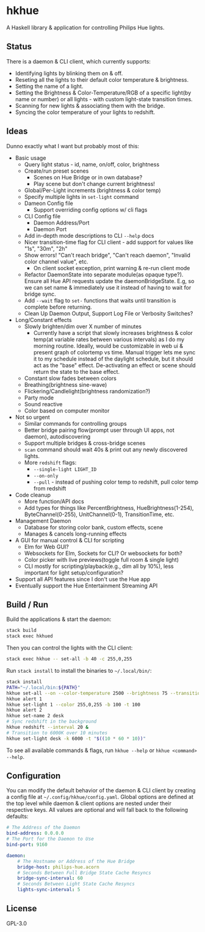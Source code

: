 # hkhue

A Haskell library & application for controlling Philips Hue lights.


## Status

There is a daemon & CLI client, which currently supports:

* Identifying lights by blinking them on & off.
* Reseting all the lights to their default color temperature & brightness.
* Setting the name of a light.
* Setting the Brightness & Color-Temperature/RGB of a specific light(by name or
  number) or all lights - with custom light-state transition times.
* Scanning for new lights & associating them with the bridge.
* Syncing the color temperature of your lights to redshift.


## Ideas

Dunno exactly what I want but probably most of this:

* Basic usage
  * Query light status - id, name, on/off, color, brightness
  * Create/run preset scenes
    * Scenes on Hue Bridge or in own database?
    * Play scene but don't change current brightness!
  * Global/Per-Light increments (brightness & color temp)
  * Specify multiple lights in `set-light` command
  * Dameon Config file
    * Support overriding config options w/ cli flags
  * CLI Config file
    * Daemon Address/Port
    * Daemon Port
  * Add in-depth mode descriptions to CLI `--help` docs
  * Nicer transition-time flag for CLI client - add support for values
    like "1s", "30m", "2h"
  * Show errors! "Can't reach bridge", "Can't reach daemon", "Invalid color
    channel value", etc.
    * On client socket exception, print warning & re-run client mode
  * Refactor DaemonState into separate module(as opaque type?). Ensure all Hue
    API requests update the daemonBridgeState. E.g, so we can set name &
    immediately use it instead of having to wait for bridge sync.
  * Add `--wait` flag to `set-` functions that waits until
    transition is complete before returning.
  * Clean Up Daemon Output, Support Log File or Verbosity Switches?
* Long/Constant effects
  * Slowly brighten/dim over X number of minutes
    * Currently have a script that slowly increases brightness & color
      temp(at variable rates between various intervals) as I do my
      morning routine. Ideally, would be customizable in web ui &
      present graph of colortemp vs time. Manual trigger lets me sync it
      to my schedule instead of the daylight schedule, but it should act as the
      "base" effect. De-activating an effect or scene should return the state
      to the base effect.
  * Constant slow fades between colors
  * Breathing(brightness sine-wave)
  * Flickering/Candlelight(brightness randomization?)
  * Party mode
  * Sound reactive
  * Color based on computer monitor
* Not so urgent
  * Similar commands for controlling groups
  * Better bridge pairing flow(prompt user through UI apps, not daemon),
    autodiscovering
  * Support multiple bridges & cross-bridge scenes
  * `scan` command should wait 40s & print out any newly discovered lights.
  * More `redshift` flags:
    * `--single-light LIGHT_ID`
    * `--on-only`
    * `--pull` - instead of pushing color temp to redshift, pull color temp
      from redshift
* Code cleanup
  * More function/API docs
  * Add types for things like PercentBrightness, HueBrightness(1-254),
    ByteChannel(0-255), UnitChannel(0-1), TransitionTime, etc.
* Management Daemon
  * Database for storing color bank, custom effects, scene
  * Manages & cancels long-running effects
* A GUI for manual control & CLI for scripting
  * Elm for Web GUI?
  * Websockets for Elm, Sockets for CLI? Or websockets for both?
  * Color picker with live previews(toggle full room & single light)
  * CLI mostly for scripting/playback(e.g., dim all by 10%), less important for
    light setup/configuration?
* Support all API features since I don't use the Hue app
* Eventually support the Hue Entertainment Streaming API


## Build / Run

Build the applications & start the daemon:

```sh
stack build
stack exec hkhued
```

Then you can control the lights with the CLI client:

```sh
stack exec hkhue -- set-all -b 40 -c 255,0,255
```

Run `stack install` to install the binaries to `~/.local/bin/`:

```sh
stack install
PATH="~/.local/bin:${PATH}"
hkhue set-all --on --color-temperature 2500 --brightness 75 --transition-time 300
hkhue alert 1
hkhue set-light 1 --color 255,0,255 -b 100 -t 100
hkhue alert 2
hkhue set-name 2 desk
# Sync redshift in the background
hkhue redshift --interval 20 &
# Transition to 6000K over 10 minutes
hkhue set-light desk -k 6000 -t "$((10 * 60 * 10))"
```

To see all available commands & flags, run `hkhue --help` or `hkhue <command>
--help`.

## Configuration

You can modify the default behavior of the daemon & CLI client by creating a
config file at `~/.config/hkhue/config.yaml`. Global options are defined at the
top level while daemon & client options are nested under their respective keys.
All values are optional and will fall back to the following defaults:

```yaml
# The Address of the Daemon
bind-address: 0.0.0.0
# The Port for the Daemon to Use
bind-port: 9160

daemon:
    # The Hostname or Address of the Hue Bridge
    bridge-host: philips-hue.acorn
    # Seconds Between Full Bridge State Cache Resyncs
    bridge-sync-interval: 60
    # Seconds Between Light State Cache Resyncs
    lights-sync-interval: 5
```

## License

GPL-3.0
